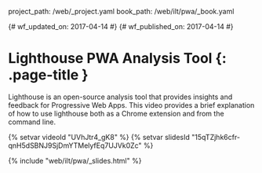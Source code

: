 project_path: /web/_project.yaml book_path: /web/ilt/pwa/_book.yaml

{# wf_updated_on: 2017-04-14 #} {# wf_published_on: 2017-04-14 #}

# Lighthouse PWA Analysis Tool {: .page-title }

Lighthouse is an open-source analysis tool that provides insights and feedback for Progressive Web Apps. This video provides a brief explanation of how to use lighthouse both as a Chrome extension and from the command line.

{% setvar videoId "UVhJtr4_gK8" %} {% setvar slidesId "15qTZjhk6cfr-qnH5dSBNJ9SjDmYTMelyfEq7UJVk0Zc" %}

{% include "web/ilt/pwa/_slides.html" %}
